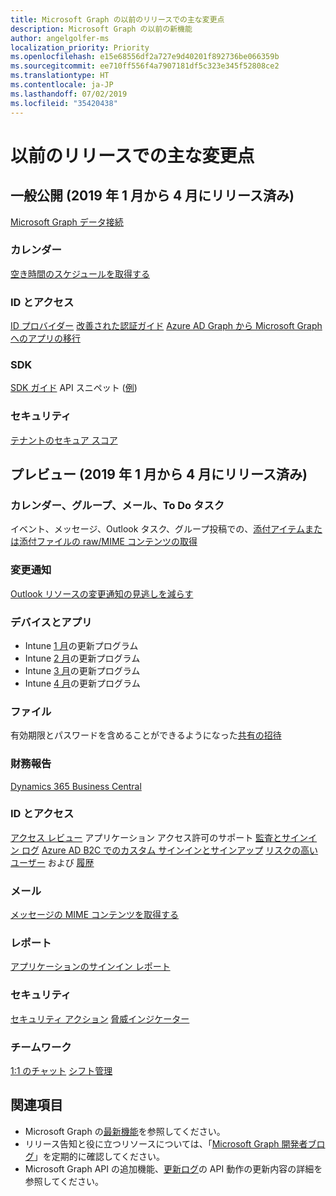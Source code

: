 ```yaml
---
title: Microsoft Graph の以前のリリースでの主な変更点
description: Microsoft Graph の以前の新機能
author: angelgolfer-ms
localization_priority: Priority
ms.openlocfilehash: e15e68556df2a727e9d40201f892736be066359b
ms.sourcegitcommit: ee710ff556f4a7907181df5c323e345f52808ce2
ms.translationtype: HT
ms.contentlocale: ja-JP
ms.lasthandoff: 07/02/2019
ms.locfileid: "35420438"
---
```

# <a name="highlights-of-earlier-releases"></a>以前のリリースでの主な変更点

## <a name="generally-available-released-january---april-2019"></a>一般公開 (2019 年 1 月から 4 月にリリース済み)

[Microsoft Graph データ接続](data-connect-concept-overview.md)

### <a name="calendar"></a>カレンダー
[空き時間のスケジュールを取得する](outlook-get-free-busy-schedule.md)

### <a name="identity-and-access"></a>ID とアクセス
[ID プロバイダー](/graph/api/resources/identityprovider?view=graph-rest-1.0)
[改善された認証ガイド](/graph/auth)
[Azure AD Graph から Microsoft Graph へのアプリの移行](migrate-azure-ad-graph-overview.md)

### <a name="sdks"></a>SDK
[SDK ガイド](/sdks/sdks-overview.md) API スニペット ([例](/graph/api/user-get?view=graph-rest-1.0&tabs=cs#sdk-sample-code))

### <a name="security"></a>セキュリティ
[テナントのセキュア スコア](/graph/api/resources/securescore?view=graph-rest-1.0)

## <a name="preview-released-january---april-2019"></a>プレビュー (2019 年 1 月から 4 月にリリース済み)

### <a name="calendar-group-mail-to-do-tasks"></a>カレンダー、グループ、メール、To Do タスク
イベント、メッセージ、Outlook タスク、グループ投稿での、[添付アイテムまたは添付ファイルの raw/MIME コンテンツの取得](/graph/api/attachment-get?view=graph-rest-beta#get-the-raw-contents-of-a-file-or-item-attachment)

### <a name="change-notifications"></a>変更通知
[Outlook リソースの変更通知の見逃しを減らす](webhooks-outlook-authz.md)

### <a name="devices-and-apps"></a>デバイスとアプリ
- Intune [1 月](changelog.md#january-2019)の更新プログラム 
- Intune [2 月](changelog.md#february-2019)の更新プログラム
- Intune [3 月](changelog.md#march-2019)の更新プログラム
- Intune [4 月](changelog.md#april-2019)の更新プログラム

### <a name="files"></a>ファイル
有効期限とパスワードを含めることができるようになった[共有の招待](/graph/api/driveitem-invite?view=graph-rest-beta)

### <a name="financials"></a>財務報告
[Dynamics 365 Business Central](dynamics-business-central-concept-overview.md)

### <a name="identity-and-access"></a>ID とアクセス
[アクセス レビュー](/graph/api/resources/accessreviews-root?view=graph-rest-beta) アプリケーション アクセス許可のサポート [監査とサインイン ログ](/graph/api/resources/azure-ad-auditlog-overview?view=graph-rest-beta)
[Azure AD B2C でのカスタム サインインとサインアップ](/graph/api/resources/trustframeworkpolicy?view=graph-rest-beta)
[リスクの高いユーザー](/graph/api/resources/riskyuser?view=graph-rest-beta) および [履歴](/graph/api/resources/riskyuserhistoryitem?view=graph-rest-beta)

### <a name="mail"></a>メール
[メッセージの MIME コンテンツを取得する](outlook-get-mime-message.md)

### <a name="reports"></a>レポート
[アプリケーションのサインイン レポート](/graph/api/resources/applicationsigninsummary?view=graph-rest-beta)

### <a name="security"></a>セキュリティ
[セキュリティ アクション](/graph/api/resources/securityaction?view=graph-rest-beta)
[脅威インジケーター](/graph/api/resources/tiindicator?view=graph-rest-beta)

### <a name="teamwork"></a>チームワーク
[1:1 のチャット](/graph/api/resources/chat?view=graph-rest-beta)
[シフト管理](/graph/api/resources/shift?view=graph-rest-beta)

## <a name="see-also"></a>関連項目
- Microsoft Graph の[最新機能](whats-new-overview.md)を参照してください。
- リリース告知と役に立つリソースについては、「[Microsoft Graph 開発者ブログ](https://developer.microsoft.com/en-us/graph/blogs/)」を定期的に確認してください。
- Microsoft Graph API の追加機能、[更新ログ](changelog.md)の API 動作の更新内容の詳細を参照してください。
